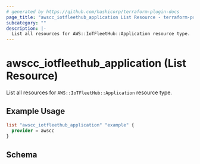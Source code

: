 ```yaml
---
# generated by https://github.com/hashicorp/terraform-plugin-docs
page_title: "awscc_iotfleethub_application List Resource - terraform-provider-awscc"
subcategory: ""
description: |-
  List all resources for AWS::IoTFleetHub::Application resource type.
---
```


# awscc_iotfleethub_application (List Resource)

List all resources for `AWS::IoTFleetHub::Application` resource type.

## Example Usage

```terraform
list "awscc_iotfleethub_application" "example" {
  provider = awscc
}
```

<!-- schema generated by tfplugindocs -->
## Schema
